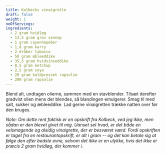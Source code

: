 ```yaml
---
title: Kolbecks vinaigrette
draft: false
weight: 1
noOfServings: 
ingredients:
  - 2 gram hvidløg
  - 13,5 gram grov sennep
  - 1 gram cayennepeber
  - 1,8 gram karry
  - 2 dråber tabasco
  - 50 gram æbleeddike
  - 35,5 gram hvidvinseddike
  - 8,5 gram ketchup
  - 2,5 gram soya
  - 20 gram koldpresset rapsolie
  - 200 gram rapsolie
---
```


Blend alt, undtagen olierne, sammen med en stavblender. Tilsæt derefter
gradvist olien mens der blendes, så blandingen emulgerer. Smag til med
salt, sukker og æbleeddike. Lad gerne vinaigretten trække natten over
før den bruges.

*Note: Om dette rent faktisk er en opskrift fra Kolbeck, ved jeg ikke,
men sådan er den blevet givet til mig. Uanset set hvad, er det både en
velsmagende og alsidig vinaigrette, der er besværet værd. Fordi
opskriften er taget fra en restaurantopskrift, er alt i gram -- og det
kan betale sig at følge den efter bedste evne, selvom det ikke er en
ulykke, hvis det ikke er præcis 2 gram hvidløg, der kommer i.*


